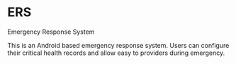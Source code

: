 ERS
===

Emergency Response System

This is an Android based emergency response system. Users can configure their critical health records and allow easy
to providers during emergency.
